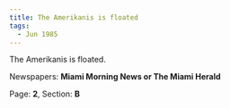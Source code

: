 ```yaml
---  
title: The Amerikanis is floated  
tags:  
  - Jun 1985  
---  
```

  
The Amerikanis is floated.  
  
Newspapers: **Miami Morning News or The Miami Herald**  
  
Page: **2**, Section: **B** 
